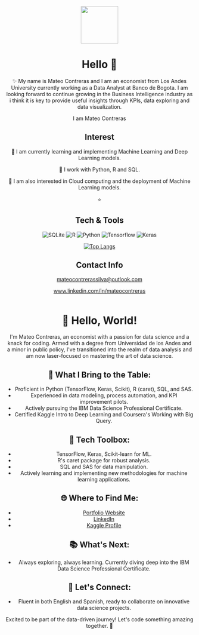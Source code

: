 
<div id="header" align="center">
  <img src="https://media.giphy.com/media/M9gbBd9nbDrOTu1Mqx/giphy.gif" width="100"/>





# Hello  👋
✨ My name is Mateo Contreras and I am an economist from Los Andes University currently working as a Data Analyst at Banco de Bogota. I am looking forward to continue growing in the Business Intelligence industry as i think it is key to provide useful insights through KPIs, data exploring and data visualization.

I am Mateo Contreras 


## Interest
🔭 I am currently learning and implementing Machine Learning and Deep Learning models.

:seedling: I work with Python, R and SQL.

:blue_book: I am also interested in Cloud computing and the deployment of Machine Learning models.

:star: 
## Tech & Tools 
  
  ![SQLite](https://img.shields.io/badge/sqlite-%2307405e.svg?style=for-the-badge&logo=sqlite&logoColor=white) 
  ![R](https://img.shields.io/badge/r-%23276DC3.svg?style=for-the-badge&logo=r&logoColor=white)
  ![Python](https://img.shields.io/badge/python-3670A0?style=for-the-badge&logo=python&logoColor=ffdd54)
  ![Tensorflow](https://img.shields.io/badge/TensorFlow-FF6F00?style=for-the-badge&logo=tensorflow&logoColor=white)
  ![Keras](https://img.shields.io/badge/Keras-FF0000?style=for-the-badge&logo=keras&logoColor=white)

  
[![Top Langs](https://github-readme-stats.vercel.app/api/top-langs/?username=mateocontrerass)](https://github.com/anuraghazra/github-readme-stats)

## Contact Info
mateocontrerassilva@outlook.com
  
www.linkedin.com/in/mateocontreras

 <img src="https://komarev.com/ghpvc/?username=mateocontrerass&style=flat-square&color=blue" alt=""/>
  





# 👋 Hello, World!

I'm Mateo Contreras, an economist with a passion for data science and a knack for coding. Armed with a degree from Universidad de los Andes and a minor in public policy, I've transitioned into the realm of data analysis and am now laser-focused on mastering the art of data science.

## 🚀 What I Bring to the Table:
- Proficient in Python (TensorFlow, Keras, Scikit), R (caret), SQL, and SAS.
- Experienced in data modeling, process automation, and KPI improvement pilots.
- Actively pursuing the IBM Data Science Professional Certificate.
- Certified Kaggle Intro to Deep Learning and Coursera's Working with Big Query.

## 🔧 Tech Toolbox:
- TensorFlow, Keras, Scikit-learn for ML.
- R's caret package for robust analysis.
- SQL and SAS for data manipulation.
- Actively learning and implementing new methodologies for machine learning applications.

## 🌐 Where to Find Me:
- [Portfolio Website](https://mateocontreras.onrender.com/)
- [LinkedIn](https://www.linkedin.com/in/mateocontreras/)
- [Kaggle Profile](your-kaggle-profile)

## 📚 What's Next:
- Always exploring, always learning. Currently diving deep into the IBM Data Science Professional Certificate.

## 💬 Let's Connect:
- Fluent in both English and Spanish, ready to collaborate on innovative data science projects.

Excited to be part of the data-driven journey! Let's code something amazing together. 🚀

